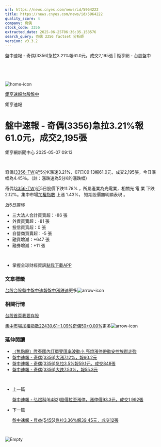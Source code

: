 ```yaml
---
url: https://news.cnyes.com/news/id/5964222
title: https://news.cnyes.com/news/id/5964222
quality_score: 4
company: 奇偶
stock_code: 3356
extracted_date: 2025-06-25T06:36:35.158576
search_query: 奇偶 3356 factset 分析師
version: v3.3.2
---
```


盤中速報 - 奇偶(3356)急拉3.21%報61.0元，成交2,195張 | 鉅亨網 - 台股盤中

‌

‌

![home-icon](/assets/icons/breadCrumb/symbol-icon-home.svg)

[鉅亨速報](/news/cat/anue_live)[台股盤中](/news/cat/tw_live)

鉅亨速報

# 盤中速報 - 奇偶(3356)急拉3.21%報61.0元，成交2,195張

鉅亨網新聞中心 2025-05-07 09:13

‌

奇偶([3356-TW](https://www.cnyes.com/twstock/3356))近5分K漲速3.21%，07日09:13報61.0元，成交2,195張，今日漲幅為4.45％。（註：漲跌速為5分K的漲跌幅）

奇偶([3356-TW](https://www.cnyes.com/twstock/3356))近5日股價下跌11.78% ，所屬產業為光電業，相關光 電 業 下跌 2.12%。集中市場[加權指數](https://invest.cnyes.com/index/TWS/TSE01) 上漲 1.43%， 短期股價無明顯表現 。

*近5日籌碼*

* 三大法人合計買賣超：-86 張
* 外資買賣超：-81 張
* 投信買賣超：0 張
* 自營商買賣超：-5 張
* 融資增減：+647 張
* 融券增減：+11 張

‌

* 掌握全球財經資訊[點我下載APP](http://www.cnyes.com/app/?utm_source=mweb&utm_medium=HamMenuBanner&utm_campaign=fixed&utm_content=entr)

### 文章標籤

[台股](https://news.cnyes.com/tag/台股 "台股")[台股盤中](https://news.cnyes.com/tag/台股盤中 "台股盤中")[盤中速報](https://news.cnyes.com/tag/盤中速報 "盤中速報")[盤中漲跌速](https://news.cnyes.com/tag/盤中漲跌速 "盤中漲跌速")更多![arrow-icon](/assets/icons/arrows/arrow-down.svg)

### 相關行情

[台股首頁](https://www.cnyes.com/twstock)[我要存股](https://supr.link/8OHaU)

[集中市場加權指數22430.61+1.09%](https://invest.cnyes.com/index/TWS/TSE01)[奇偶50+0.00%](https://www.cnyes.com/twstock/3356)更多![arrow-icon](/assets/icons/arrows/arrow-down.svg)

### 延伸閱讀

* [〈焦點股〉陞泰國內訂單受匯率波動小 亮燈漲停帶動安控族群走強](/news/id/5962321)
* [盤中速報 - 奇偶(3356)大漲7.12%，報60.2元](/news/id/5961963)
* [盤中速報 - 奇偶(3356)急拉3.5%報59.1元，成交848張](/news/id/5961951)
* [盤中速報 - 奇偶(3356)大跌7.53%，報55.3元](/news/id/5960325)

‌

* 上一篇

  [盤中速報 - 弘煜科(6482)股價拉至漲停，漲停價93.3元，成交1,992張](/news/id/5964502)
* 下一篇

  [盤中速報 - 昇益(5455)急拉3.36%報39.45元，成交12張](/news/id/5962519)

‌

![Empty](/assets/icons/skeleton/empty-image.svg)

‌